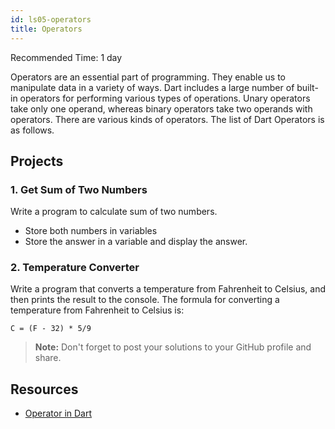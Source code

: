 ```yaml
---
id: ls05-operators
title: Operators
---
```


Recommended Time: 1 day

Operators are an essential part of programming. They enable us to manipulate data in a variety of ways.
Dart includes a large number of built-in operators for performing various types of operations. Unary operators take only one operand, whereas binary operators take two operands with operators. There are various kinds of operators. The list of Dart Operators is as follows.

## Projects

### 1. Get Sum of Two Numbers

Write a program to calculate sum of two numbers.

- Store both numbers in variables
- Store the answer in a variable and display the answer.

### 2. Temperature Converter

Write a program that converts a temperature from Fahrenheit to Celsius, and then prints the result to the console. The formula for converting a temperature from Fahrenheit to Celsius is:

```
C = (F - 32) * 5/9
```

> **Note:** Don't forget to post your solutions to your GitHub profile and share.

## Resources

- [Operator in Dart](https://api.flutter.dev/flutter/dart-core/int/operator_bitwise_and.html)
